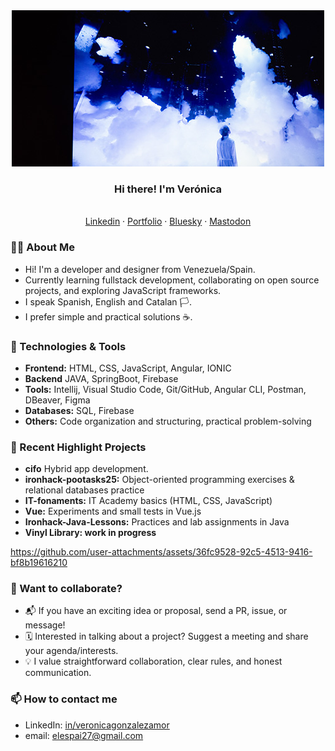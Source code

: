 <div align="center">
  <img src="./assets/banner2.jpg" width="500" alt="Person standing and looking up at large, dramatic clouds illuminated by blue and white lights in a dark, futuristic space. The scene feels dreamy and contemplative, with a sense of wonder and curiosity. No visible text in the image." />
</div>

<h3 align="center"> Hi there! I'm Verónica </h3>
<p align="center">
<br>
  <a href="https://www.linkedin.com/in/veronicagonzalezamor-developer/">Linkedin</a> · <a href="https://uveamor.myportfolio.com/work">Portfolio</a> · <a href="https://@uveamor.bsky.social">Bluesky</a> · <a href="https://graphics.social/@uveamor">Mastodon</a>
</p>

### 🧑‍💻 About Me

- Hi! I'm a developer and designer from Venezuela/Spain.
- Currently learning fullstack development, collaborating on open source projects, and exploring JavaScript frameworks.
- I speak Spanish, English and Catalan 🏳️.
- I prefer simple and practical solutions ☕.

### 🚀 Technologies & Tools

- **Frontend:** HTML, CSS, JavaScript, Angular, IONIC
- **Backend** JAVA, SpringBoot, Firebase
- **Tools:** Intellij, Visual Studio Code, Git/GitHub, Angular CLI, Postman, DBeaver, Figma
- **Databases:** SQL, Firebase
- **Others:** Code organization and structuring, practical problem-solving

### 🌱 Recent Highlight Projects

- **cifo** Hybrid app development.
- **ironhack-pootasks25:** Object-oriented programming exercises & relational databases practice
- **IT-fonaments:** IT Academy basics (HTML, CSS, JavaScript)
- **Vue:** Experiments and small tests in Vue.js
- **Ironhack-Java-Lessons:** Practices and lab assignments in Java
- **Vinyl Library: work in progress**

https://github.com/user-attachments/assets/36fc9528-92c5-4513-9416-bf8b19616210

### 🤝 Want to collaborate?

- 📬 If you have an exciting idea or proposal, send a PR, issue, or message!
- 🗓️ Interested in talking about a project? Suggest a meeting and share your agenda/interests.
- 💡 I value straightforward collaboration, clear rules, and honest communication.

<!-- <div align="center">
  <img src="https://github-readme-stats.vercel.app/api?username=elespai27&show_icons=true&theme=radical" alt="github stats"/>
  <br>
  <img src="https://github-readme-streak-stats.herokuapp.com?user=elespai27&theme=radical&date_format=M%20j%5B%2C%20Y%5D" alt="github streak"/>
</div> -->

### 📫 How to contact me

- LinkedIn: [in/veronicagonzalezamor](https://linkedin.com/in/veronicagonzalezamor)
- email: elespai27@gmail.com
